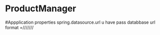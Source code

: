 # ProductManager
#Appplication properties 
spring.datasource.url u have pass databbase url 
format =///////
